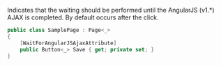 Indicates that the waiting should be performed until the AngularJS (v1.*) AJAX is completed. By default occurs after the click.

```cs
public class SamplePage : Page<_>
{
    [WaitForAngularJSAjaxAttribute]
    public Button<_> Save { get; private set; }
}
```